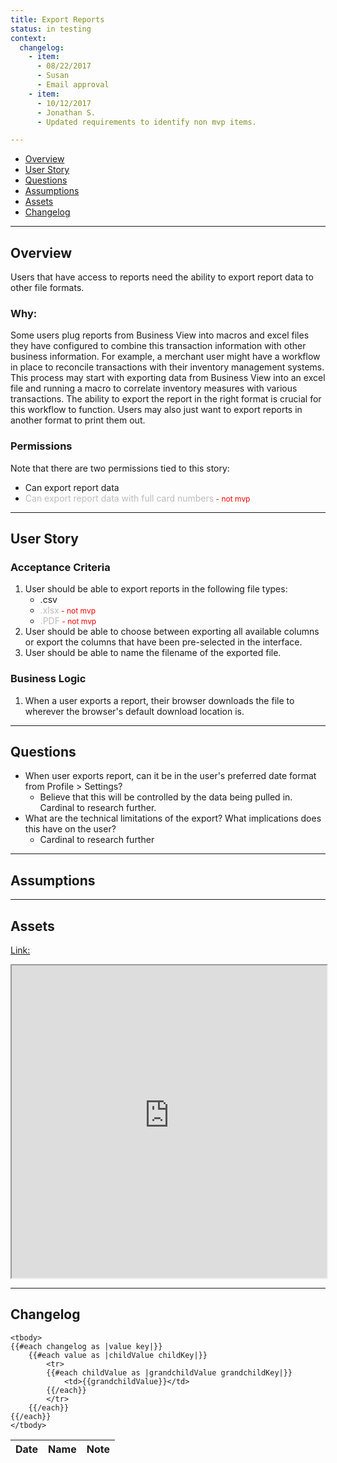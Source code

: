 ```yaml
---
title: Export Reports
status: in testing
context:
  changelog:
    - item:
      - 08/22/2017
      - Susan
      - Email approval
    - item:
      - 10/12/2017
      - Jonathan S.
      - Updated requirements to identify non mvp items.

---
```


- [Overview](#overview)
- [User Story](#user-story)
- [Questions](#questions)
- [Assumptions](#assumptions)
- [Assets](#assets)
- [Changelog](#changelog)

---

## Overview <a name="overview"></a>

Users that have access to reports need the ability to export report data to other file formats.

### Why:
Some users plug reports from Business View into macros and excel files they have configured to combine this transaction information with other business information. For example, a merchant user might have a workflow in place to reconcile transactions with their inventory management systems. This process may start with exporting data from Business View into an excel file and running a macro to correlate inventory measures with various transactions. The ability to export the report in the right format is crucial for this workflow to function. Users may also just want to export reports in another format to print them out.

### Permissions
Note that there are two permissions tied to this story:
- Can export report data
- <font style="color:#bcbcbc">Can export report data with full card numbers</font><font style="color:#ff0000;font-size:12px"> - not mvp</font>

---

## User Story <a name="user-story"></a>

### Acceptance Criteria

1. User should be able to export reports in the following file types:
	- .csv
	- <font style="color:#bcbcbc">.xlsx</font><font style="color:#ff0000;font-size:12px"> - not mvp</font>
	- <font style="color:#bcbcbc">.PDF</font><font style="color:#ff0000;font-size:12px"> - not mvp</font>
2. User should be able to choose between exporting all available columns or export the columns that have been pre-selected in the interface.
3. User should be able to name the filename of the exported file.

### Business Logic

1. When a user exports a report, their browser downloads the file to wherever the browser's default download location is.

---

## Questions <a name="questions"></a>

- When user exports report, can it be in the user's preferred date format from Profile > Settings?
  - Believe that this will be controlled by the data being pulled in. Cardinal to research further.
- What are the technical limitations of the export? What implications does this have on the user?
  - Cardinal to research further

---

## Assumptions <a name="assumptions"></a>


---

## Assets <a name="assets"></a>

[Link:](https://cardinalsolutions.invisionapp.com/share/9VCIIA3UN#/screens/249736473)
<iframe width="100%" height="500" src="https://cardinalsolutions.invisionapp.com/share/9VCIIA3UN#/screens/249736473"></iframe>

---

## Changelog <a name="changelog"></a>

<table>
	<thead>
		<th>Date</th>
		<th>Name</th>
		<th>Note</th>
	</thead>

	<tbody>
	{{#each changelog as |value key|}}
		{{#each value as |childValue childKey|}}
			<tr>
			{{#each childValue as |grandchildValue grandchildKey|}}
				<td>{{grandchildValue}}</td>
			{{/each}}		
			</tr>
		{{/each}}
	{{/each}}
	</tbody>
</table>
